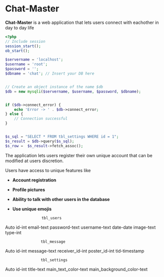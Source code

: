 # Chat-Master

**Chat-Master** is a web application that lets users connect with eachother in day to day life

```php
<?php
// Include session 
session_start();
ob_start();

$servername = 'localhost';
$username = 'root';
$password = '';
$dbname = 'chat'; // Insert your DB here


// Create an object instance of the name $db
$db = new mysqli($servername, $username, $password, $dbname);


if ($db->connect_error) {
    echo 'Error -> ' . $db->connect_error;
} else {
    // Connection successful
}


$s_sql = "SELECT * FROM tbl_settings WHERE id = 1";
$s_result = $db->query($s_sql);
$s_row =  $s_result->fetch_assoc();
```

The application lets users register their own unique account that can be modified at users discretion. 

Users have access to unique features like 


- **Account registration**
- **Profile pictures**
- **Ability to talk with other users in the database**
- **Use unique emojis** 


                   tbl_users
Auto
id-int
email-text
password-text
username-text
date-date
image-text
type-int


	
					tbl_message
Auto
id-int
message-text
receiver_id-int
poster_id-int
tid-timestamp



					tbl_settings
Auto
id-int
title-text
main_text_color-text
main_background_color-text


